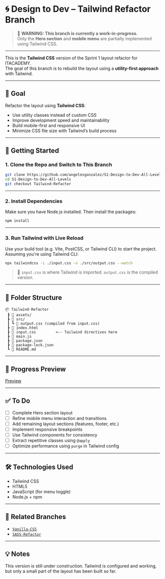 # 🌀 Design to Dev – Tailwind Refactor Branch

> 🚧 **WARNING: This branch is currently a work-in-progress.**  
> Only the **Hero section** and **mobile menu** are partially implemented using Tailwind CSS.

---

This is the **Tailwind CSS** version of the Sprint 1 layout refactor for ITACADEMY.  
The goal of this branch is to rebuild the layout using a **utility-first approach** with Tailwind.

---

## 🧠 Goal

Refactor the layout using **Tailwind CSS**:

- Use utility classes instead of custom CSS
- Improve development speed and maintainability
- Build mobile-first and responsive UI
- Minimize CSS file size with Tailwind’s build process

---

## 🚀 Getting Started

### 1. Clone the Repo and Switch to This Branch

```bash
git clone https://github.com/angelesgonzalez/S1-Design-to-Dev-All-Levels.git
cd S1-Design-to-Dev-All-Levels
git checkout Tailwind-Refactor
```

---

### 2. Install Dependencies

Make sure you have Node.js installed. Then install the packages:

```bash
npm install
```

---

### 3. Run Tailwind with Live Reload

Use your build tool (e.g. Vite, PostCSS, or Tailwind CLI) to start the project.  
Assuming you're using Tailwind CLI:

```bash
npx tailwindcss -i ./input.css -o ./src/output.css --watch
```

> 📁 `input.css` is where Tailwind is imported. `output.css` is the compiled version.

---

## 📁 Folder Structure

```
📦 Tailwind-Refactor
 ┣ 📂 assets/
 ┣ 📂 src/
 ┃ ┗ 📄 output.css (compiled from input.css)
 ┣ 📄 index.html
 ┣ 📄 input.css         <-- Tailwind directives here
 ┣ 📄 main.js
 ┣ 📄 package.json
 ┣ 📄 package-lock.json
 ┗ 📄 README.md
```

---

## 📸 Progress Preview

[Preview](/tailwind-progress.gif)

---

## ✅ To Do

- [ ] Complete Hero section layout
- [ ] Refine mobile menu interaction and transitions
- [ ] Add remaining layout sections (features, footer, etc.)
- [ ] Implement responsive breakpoints
- [ ] Use Tailwind components for consistency
- [ ] Extract repetitive classes using `@apply`
- [ ] Optimize performance using `purge` in Tailwind config

---

## 🛠 Technologies Used

- Tailwind CSS
- HTML5
- JavaScript (for menu toggle)
- Node.js + npm

---

## 🔗 Related Branches

- [`Vanilla-CSS`](https://github.com/angelesgonzalez/S1-Design-to-Dev-All-Levels/tree/Vanilla-CSS)
- [`SASS-Refactor`](https://github.com/angelesgonzalez/S1-Design-to-Dev-All-Levels/tree/SASS-Refactor)

---

## 💡 Notes

This version is still under construction. Tailwind is configured and working, but only a small part of the layout has been built so far.
